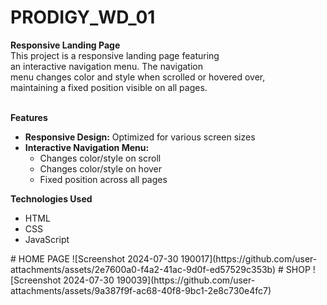 # PRODIGY_WD_01
<b>Responsive Landing Page</b><br>
This project is a responsive landing page featuring<br>
an interactive navigation menu. The navigation<br>
menu changes color and style when scrolled or hovered over,<br>
maintaining a fixed position visible on all pages.<br><br>

<b>Features</b>
<ul>
  <li><b>Responsive Design:</b> Optimized for various screen sizes</li>
    <li><b>Interactive Navigation Menu:</b><br>
      <ul>
              <li>Changes color/style on scroll</li>
              <li>Changes color/style on hover</li>
              <li>Fixed position across all pages</li>
      </ul>
    </li>
</ul>
<b>Technologies Used</b>
<ul>
  <li>HTML</li>
  <li>CSS</li>
  <li>JavaScript</li>
</ul>
# HOME PAGE
![Screenshot 2024-07-30 190017](https://github.com/user-attachments/assets/2e7600a0-f4a2-41ac-9d0f-ed57529c353b)
# SHOP
![Screenshot 2024-07-30 190039](https://github.com/user-attachments/assets/9a387f9f-ac68-40f8-9bc1-2e8c730e4fc7)
